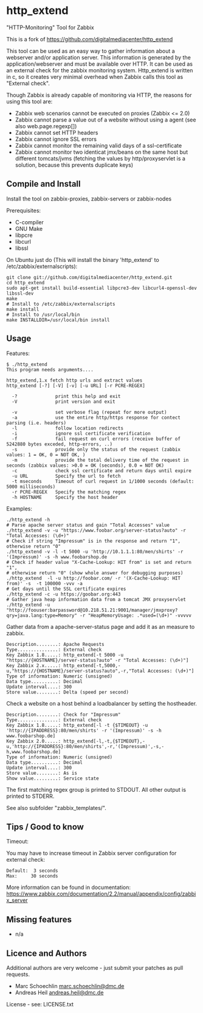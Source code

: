 http\_extend
===========

"HTTP-Monitoring" Tool for Zabbix

This is a fork of https://github.com/digitalmediacenter/http_extend 

This tool can be used as an easy way to gather information about a webserver and/or application server. This information is generated by the application/webserver and must be available over HTTP.
It can be used as an external check for the zabbix monitoring system.
Http\_extend is written in c, so it creates very minimal overhead when Zabbix calls this tool as "External check".

Though Zabbix is already capable of monitoring via HTTP, the reasons for using this tool are:
 * Zabbix web scenarios cannot be executed on proxies (Zabbix <= 2.0)
 * Zabbix cannot parse a value out of a website without using a agent (see also web.page.regexp[])
 * Zabbix cannot set HTTP headers
 * Zabbix cannot ignore SSL errors
 * Zabbix cannot monitor the remaining valid days of a  ssl-certificate
 * Zabbix cannot monitor two identicat jmx/beans on the same host but different tomcats/jvms (fetching the values by http/proxyservlet is a solution, because this prevents duplicate keys)


Compile and Install
-------------------

Install the tool on zabbix-proxies, zabbix-servers or zabbix-nodes

Prerequisites:
 * C-compiler
 * GNU Make
 * libpcre
 * libcurl
 * libssl

On Ubuntu just do
(This will install the binary 'http\_extend' to /etc/zabbix/externalscripts):
```
git clone git://github.com/digitalmediacenter/http_extend.git
cd http_extend
sudo apt-get install build-essential libpcre3-dev libcurl4-openssl-dev libssl-dev
make
# Install to /etc/zabbix/externalscripts
make install
# Install to /usr/local/bin
make INSTALLDIR=/usr/local/bin install
```

Usage
-----

Features:
```
$ ./http_extend 
This program needs arguments....

http_extend,1.x fetch http urls and extract values
http_extend [-?] [-V] [-v] [-u URL] [-r PCRE-REGEX]

  -?              print this help and exit
  -V              print version and exit

  -v              set verbose flag (repeat for more output)
  -a              use the entire http/https response for contect parsing (i.e. headers)
  -l              follow location redirects
  -i              ignore ssl certificate verification
  -f              fail request on curl errors (receive buffer of 5242880 bytes exceded, http-errors, ..)
  -s              provide only the status of the request (zabbix values: 1 = OK, 0 = NOT OK, )
  -m              provide the total delivery time of the request in seconds (zabbix values: >0.0 = OK (seconds), 0.0 = NOT OK)
  -c              check ssl certificate and return days until expire
  -u URL          Specify the url to fetch
  -t mseconds     Timeout of curl request in 1/1000 seconds (default: 5000 milliseconds)
  -r PCRE-REGEX   Specify the matching regex
  -h HOSTNAME     Specify the host header
```

Examples:
```
./http_extend -h
# Parse apache server status and gain "Total Accesses" value
./http_extend -v -u "https://www.foobar.org/server-status?auto" -r "Total Accesses: (\d+)"
# Check if string "Impressum" is in the response and return "1", otherwise return "0"
./http_extend -v -l -t 5000 -u 'http://10.1.1.1:80/men/shirts' -r '(Impressum)' -s -h www.foobarshop.de
# Check if header value "X-Cache-Lookup: HIT from" is set and return "1", 
# otherwise return "0" (show whole answer for debugging purposes)
./http_extend  -l -u http://foobar.com/ -r '(X-Cache-Lookup: HIT from)' -s  -t 100000 -vvv -a
# Get days until the SSL certificate expires
./http_extend -c -u https://goobar.org:443
# Gather java heap information data from a tomcat JMX proxyservlet
./http_extend -u "http://foouser:barpassword@10.218.51.21:9001/manager/jmxproxy?qry=java.lang:type=Memory" -r "HeapMemoryUsage: .*used=(\d+)" -vvvvv
```

Gather data from a apache-server-status page and add it as an measure to zabbix.
```
Description........: Apache Requests
Type...............: External check
Key Zabbix 1.8.....: http_extend[-t 5000 -u "https://{HOSTNAME}/server-status?auto" -r "Total Accesses: (\d+)"]
Key Zabbix 2.x.....: http_extend[-t,5000,-u,"https://{HOSTNAME}/server-status?auto",-r,"Total Accesses: (\d+)"]
Type of information: Numeric (unsigned)
Data type..........: Decimal
Update interval....: 300
Store value........: Delta (speed per second)
```

Check a website on a host behind a loadbalancer by setting the hostheader.
```
Description........: Check for "Impressum"
Type...............: External check
Key Zabbix 1.8.....: http_extend[-l -t {$TIMEOUT} -u 'http://{IPADDRESS}:80/men/shirts' -r '(Impressum)' -s -h www.foobarshop.de]
Key Zabbix 2.0.....: http_extend[-l,-t,{$TIMEOUT},-u,'http://{IPADDRESS}:80/men/shirts',-r,'(Impressum)',-s,-h,www.foobarshop.de]
Type of information: Numeric (unsigned)
Data type..........: Decimal
Update interval....: 300
Store value........: As is
Show value.........: Service state
```

The first matching regex group is printed to STDOUT. All other output is printed to STDERR.

See also subfolder "zabbix\_templates/".

Tips / Good to know
-------------------

Timeout:

You may have to increase timeout in Zabbix server configuration for external check:
```
Default:  3 seconds
Max:     30 seconds
```

More information can be found in documentation: https://www.zabbix.com/documentation/2.2/manual/appendix/config/zabbix_server

Missing features
----------------
- n/a

Licence and Authors
-------------------

Additional authors are very welcome - just submit your patches as pull requests.

 * Marc Schoechlin <marc.schoechlin@dmc.de>
 * Andreas Heil <andreas.heil@dmc.de>

License - see: LICENSE.txt
